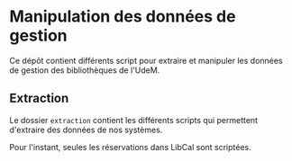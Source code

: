 # Manipulation des données de gestion

Ce dépôt contient différents script pour extraire et manipuler les données de gestion des bibliothèques de l'UdeM.

## Extraction

Le dossier `extraction` contient les différents scripts
qui permettent d'extraire des données de nos systèmes.

Pour l'instant, seules les réservations dans LibCal sont scriptées.
